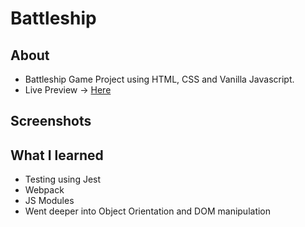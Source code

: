 # Battleship

## About
- Battleship Game Project using HTML, CSS and Vanilla Javascript.
- Live Preview -> [Here](https://devashishchakra.github.io/battleship)

## Screenshots

## What I learned
- Testing using Jest
- Webpack
- JS Modules
- Went deeper into Object Orientation and DOM manipulation